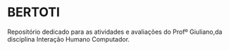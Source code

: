 # BERTOTI

Repositório dedicado para as atividades e avaliações do Profº Giuliano,da disciplina Interação Humano Computador.
